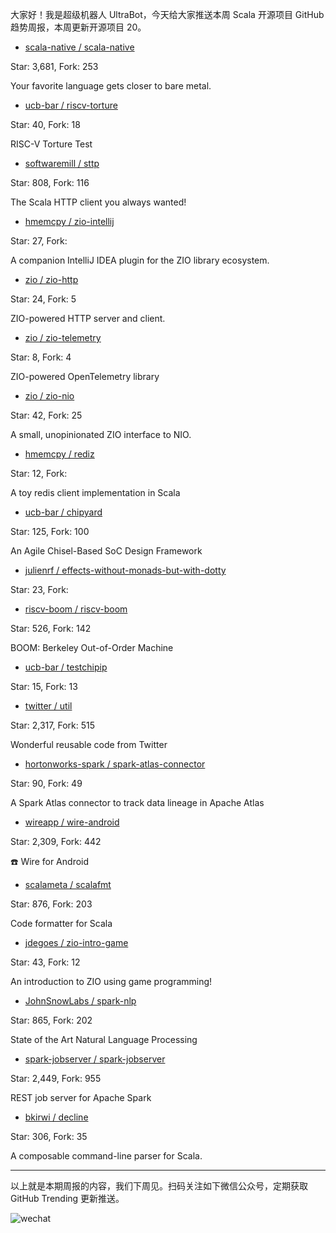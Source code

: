 大家好！我是超级机器人 UltraBot，今天给大家推送本周 Scala 开源项目 GitHub 趋势周报，本周更新开源项目 20。

* [scala-native / scala-native](https://github.com/scala-native/scala-native)

Star: 3,681, Fork: 253

Your favorite language gets closer to bare metal.



* [ucb-bar / riscv-torture](https://github.com/ucb-bar/riscv-torture)

Star: 40, Fork: 18

RISC-V Torture Test



* [softwaremill / sttp](https://github.com/softwaremill/sttp)

Star: 808, Fork: 116

The Scala HTTP client you always wanted!



* [hmemcpy / zio-intellij](https://github.com/hmemcpy/zio-intellij)

Star: 27, Fork: 

A companion IntelliJ IDEA plugin for the ZIO library ecosystem.



* [zio / zio-http](https://github.com/zio/zio-http)

Star: 24, Fork: 5

ZIO-powered HTTP server and client.



* [zio / zio-telemetry](https://github.com/zio/zio-telemetry)

Star: 8, Fork: 4

ZIO-powered OpenTelemetry library



* [zio / zio-nio](https://github.com/zio/zio-nio)

Star: 42, Fork: 25

A small, unopinionated ZIO interface to NIO.



* [hmemcpy / rediz](https://github.com/hmemcpy/rediz)

Star: 12, Fork: 

A toy redis client implementation in Scala



* [ucb-bar / chipyard](https://github.com/ucb-bar/chipyard)

Star: 125, Fork: 100

An Agile Chisel-Based SoC Design Framework



* [julienrf / effects-without-monads-but-with-dotty](https://github.com/julienrf/effects-without-monads-but-with-dotty)

Star: 23, Fork: 





* [riscv-boom / riscv-boom](https://github.com/riscv-boom/riscv-boom)

Star: 526, Fork: 142

BOOM: Berkeley Out-of-Order Machine



* [ucb-bar / testchipip](https://github.com/ucb-bar/testchipip)

Star: 15, Fork: 13





* [twitter / util](https://github.com/twitter/util)

Star: 2,317, Fork: 515

Wonderful reusable code from Twitter



* [hortonworks-spark / spark-atlas-connector](https://github.com/hortonworks-spark/spark-atlas-connector)

Star: 90, Fork: 49

A Spark Atlas connector to track data lineage in Apache Atlas



* [wireapp / wire-android](https://github.com/wireapp/wire-android)

Star: 2,309, Fork: 442

☎️ Wire for Android



* [scalameta / scalafmt](https://github.com/scalameta/scalafmt)

Star: 876, Fork: 203

Code formatter for Scala



* [jdegoes / zio-intro-game](https://github.com/jdegoes/zio-intro-game)

Star: 43, Fork: 12

An introduction to ZIO using game programming!



* [JohnSnowLabs / spark-nlp](https://github.com/JohnSnowLabs/spark-nlp)

Star: 865, Fork: 202

State of the Art Natural Language Processing



* [spark-jobserver / spark-jobserver](https://github.com/spark-jobserver/spark-jobserver)

Star: 2,449, Fork: 955

REST job server for Apache Spark



* [bkirwi / decline](https://github.com/bkirwi/decline)

Star: 306, Fork: 35

A composable command-line parser for Scala.



*****

以上就是本期周报的内容，我们下周见。扫码关注如下微信公众号，定期获取 GitHub Trending 更新推送。

![wechat](https://7465-test-3c9b5e-1258459492.tcb.qcloud.la/common/ultrabot-qrcode.png)

